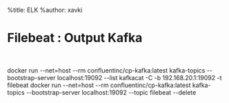 %title: ELK
%author: xavki


# Filebeat : Output Kafka

<br>

docker run --net=host --rm confluentinc/cp-kafka:latest kafka-topics --bootstrap-server localhost:19092 --list
kafkacat -C -b 192.168.20.1:19092 -t filebeat
docker run --net=host --rm confluentinc/cp-kafka:latest kafka-topics --bootstrap-server localhost:19092 --topic filebeat --delete

